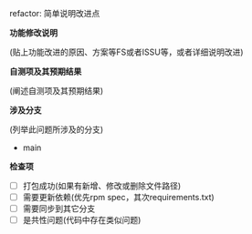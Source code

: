 refactor: 简单说明改进点

**功能修改说明**

(贴上功能改进的原因、方案等FS或者ISSU等，或者详细说明改进)


**自测项及其预期结果**

(阐述自测项及其预期结果)


**涉及分支**

(列举此问题所涉及的分支)

* main

**检查项**

- [ ] 打包成功(如果有新增、修改或删除文件路径)
- [ ] 需要更新依赖(优先rpm spec，其次requirements.txt)
- [ ] 需要同步到其它分支
- [ ] 是共性问题(代码中存在类似问题)
